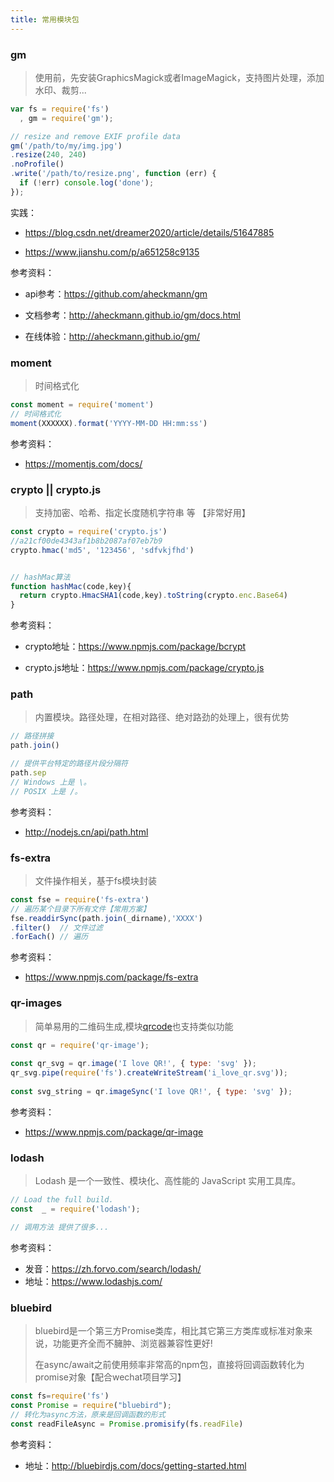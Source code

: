 ```yaml
---
title: 常用模块包
---
```



### gm

> 使用前，先安装GraphicsMagick或者ImageMagick，支持图片处理，添加水印、裁剪...

```js
var fs = require('fs')
  , gm = require('gm');

// resize and remove EXIF profile data
gm('/path/to/my/img.jpg')
.resize(240, 240)
.noProfile()
.write('/path/to/resize.png', function (err) {
  if (!err) console.log('done');
});
```

实践：

- <https://blog.csdn.net/dreamer2020/article/details/51647885>

- <https://www.jianshu.com/p/a651258c9135>

参考资料：


- api参考：<https://github.com/aheckmann/gm>

- 文档参考：<http://aheckmann.github.io/gm/docs.html>

- 在线体验：<http://aheckmann.github.io/gm/> 


### moment

> 时间格式化

```js
const moment = require('moment')
// 时间格式化
moment(XXXXXX).format('YYYY-MM-DD HH:mm:ss')
```

参考资料：

- <https://momentjs.com/docs/>

### crypto || crypto.js

> 支持加密、哈希、指定长度随机字符串 等 【非常好用】




```js
const crypto = require('crypto.js')
//a21cf00de4343af1b8b2087af07eb7b9
crypto.hmac('md5', '123456', 'sdfvkjfhd')


// hashMac算法
function hashMac(code,key){
  return crypto.HmacSHA1(code,key).toString(crypto.enc.Base64)
}
```

参考资料：

- crypto地址：<https://www.npmjs.com/package/bcrypt>

- crypto.js地址：<https://www.npmjs.com/package/crypto.js>

### path

> 内置模块。路径处理，在相对路径、绝对路劲的处理上，很有优势


```js
// 路径拼接
path.join()

// 提供平台特定的路径片段分隔符
path.sep
// Windows 上是 \。
// POSIX 上是 /。
```

参考资料：

- <http://nodejs.cn/api/path.html>

### fs-extra


> 文件操作相关，基于fs模块封装

```js
const fse = require('fs-extra')
// 遍历某个目录下所有文件【常用方案】
fse.readdirSync(path.join(_dirname),'XXXX')
.filter()  // 文件过滤
.forEach() // 遍历

```
参考资料：

- <https://www.npmjs.com/package/fs-extra>

### qr-images


> 简单易用的二维码生成,模块[qrcode](https://www.npmjs.com/package/qrcode)也支持类似功能

```js
const qr = require('qr-image');
 
const qr_svg = qr.image('I love QR!', { type: 'svg' });
qr_svg.pipe(require('fs').createWriteStream('i_love_qr.svg'));
 
const svg_string = qr.imageSync('I love QR!', { type: 'svg' });
```

参考资料：

- <https://www.npmjs.com/package/qr-image>


### lodash



> Lodash 是一个一致性、模块化、高性能的 JavaScript 实用工具库。


```js
// Load the full build.
const  _ = require('lodash');

// 调用方法 提供了很多...


```

参考资料：

- 发音：<https://zh.forvo.com/search/lodash/>
- 地址：<https://www.lodashjs.com/>


### bluebird


> bluebird是一个第三方Promise类库，相比其它第三方类库或标准对象来说，功能更齐全而不臃肿、浏览器兼容性更好!
>
> 在async/await之前使用频率非常高的npm包，直接将回调函数转化为promise对象【配合wechat项目学习】


```js
const fs=require('fs')
const Promise = require("bluebird");
// 转化为async方法，原来是回调函数的形式
const readFileAsync = Promise.promisify(fs.readFile)

```

参考资料：

- 地址：<http://bluebirdjs.com/docs/getting-started.html>


